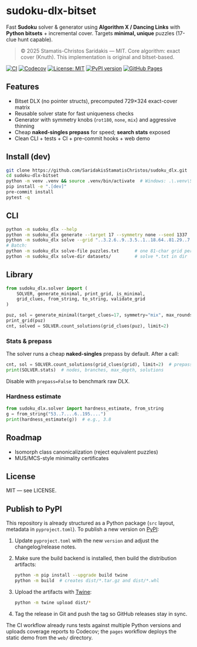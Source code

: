 # sudoku-dlx-bitset

Fast **Sudoku** solver & generator using **Algorithm X / Dancing Links** with **Python bitsets** + incremental cover.
Targets **minimal, unique** puzzles (17-clue hunt capable).

> © 2025 Stamatis-Christos Saridakis — MIT. Core algorithm: exact cover (Knuth). This implementation is original and bitset-based.

[![CI](https://github.com/SaridakisStamatisChristos/sudoku_dlx/actions/workflows/ci.yml/badge.svg?branch=main)](https://github.com/SaridakisStamatisChristos/sudoku_dlx/actions/workflows/ci.yml)
[![Codecov](https://codecov.io/gh/SaridakisStamatisChristos/sudoku_dlx/branch/main/graph/badge.svg)](https://codecov.io/gh/SaridakisStamatisChristos/sudoku_dlx)
[![License: MIT](https://img.shields.io/github/license/SaridakisStamatisChristos/sudoku_dlx.svg)](LICENSE)
[![PyPI version](https://img.shields.io/pypi/v/sudoku_dlx.svg)](https://pypi.org/project/sudoku_dlx/)
[![GitHub Pages](https://img.shields.io/badge/GitHub%20Pages-demo-blue)](https://SaridakisStamatisChristos.github.io/sudoku_dlx/)

## Features
- Bitset DLX (no pointer structs), precomputed 729×324 exact-cover matrix
- Reusable solver state for fast uniqueness checks
- Generator with symmetry knobs (`rot180`, `none`, `mix`) and aggressive thinning
- Cheap **naked-singles prepass** for speed; **search stats** exposed
- Clean CLI + tests + CI + pre-commit hooks + web demo

## Install (dev)
```bash
git clone https://github.com/SaridakisStamatisChristos/sudoku_dlx.git
cd sudoku-dlx-bitset
python -m venv .venv && source .venv/bin/activate  # Windows: .\.venv\Scripts\activate
pip install -e ".[dev]"
pre-commit install
pytest -q
```

## CLI

```bash
python -m sudoku_dlx --help
python -m sudoku_dlx generate --target 17 --symmetry none --seed 1337
python -m sudoku_dlx solve --grid "..3.2.6..9..3.5..1..18.64..81.29..7....8....67..82.5......."
# Batch:
python -m sudoku_dlx solve-file puzzles.txt      # one 81-char grid per line
python -m sudoku_dlx solve-dir datasets/         # solve *.txt in dir
```

## Library

```python
from sudoku_dlx.solver import (
    SOLVER, generate_minimal, print_grid, is_minimal,
    grid_clues, from_string, to_string, validate_grid
)

puz, sol = generate_minimal(target_clues=17, symmetry="mix", max_rounds=8000)
print_grid(puz)
cnt, solved = SOLVER.count_solutions(grid_clues(puz), limit=2)
```

### Stats & prepass

The solver runs a cheap **naked-singles** prepass by default. After a call:

```python
cnt, sol = SOLVER.count_solutions(grid_clues(grid), limit=2)  # prepass=True by default
print(SOLVER.stats)  # nodes, branches, max_depth, solutions
```

Disable with `prepass=False` to benchmark raw DLX.

### Hardness estimate

```python
from sudoku_dlx.solver import hardness_estimate, from_string
g = from_string("53..7....6..195....")
print(hardness_estimate(g))  # e.g., 3.8
```

## Roadmap

* Isomorph class canonicalization (reject equivalent puzzles)
* MUS/MCS-style minimality certificates

## License

MIT — see LICENSE.

## Publish to PyPI

This repository is already structured as a Python package (`src` layout, metadata in `pyproject.toml`).
To publish a new version on [PyPI](https://pypi.org/project/sudoku-dlx-bitset/):

1. Update `pyproject.toml` with the new `version` and adjust the changelog/release notes.
2. Make sure the build backend is installed, then build the distribution artifacts:

   ```bash
   python -m pip install --upgrade build twine
   python -m build  # creates dist/*.tar.gz and dist/*.whl
   ```

3. Upload the artifacts with [Twine](https://twine.readthedocs.io/):

   ```bash
   python -m twine upload dist/*
   ```

4. Tag the release in Git and push the tag so GitHub releases stay in sync.

The CI workflow already runs tests against multiple Python versions and uploads coverage
reports to Codecov; the `pages` workflow deploys the static demo from the `web/` directory.

